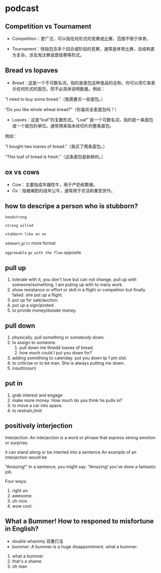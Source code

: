 # podcast

## Competition vs Tournament

* Competition：更广泛，可以指任何形式的竞赛或比赛，范围不限于体育。

* Tournament：特指包含多个回合或阶段的竞赛，通常是体育比赛，且结构更为复杂，涉及淘汰赛或晋级赛等形式。

## Bread vs lopaves

* Bread：这是一个不可数名词，指的是面包这种食品的总称。你可以用它来表示任何形式的面包，而不必具体说明数量。例如：

“I need to buy some bread.”（我需要买一些面包。）

“Do you like whole wheat bread?”（你喜欢全麦面包吗？）

* Loaves：这是“loaf”的复数形式。“Loaf” 是一个可数名词，指的是一条面包或一个面包的单位。通常用来指未经切片的整条面包。

例如：

“I bought two loaves of bread.”（我买了两条面包。）

“This loaf of bread is fresh.”（这条面包是新鲜的。）

## ox vs cows
* Cow：主要指成年雌性牛，用于产奶和繁殖。
* Ox：指被阉割的成年公牛，通常用于农活和重型劳作。

## how to descripe a person who is stubborn?
`headstrong`

`strong willed` 

`stubborn like an ox`

`adamant`,`grit` more formal

`aggreeable` `go with the flow` opposite

## pull up
1. tolerate with it, you don't love but can not change. pull up with someone/something. I am puting up with to many work.
2. show resistance or effort  or skill in a flight or competiion but finally failed. she put up a flight.
3. put up for sale/auction.
4. put up a sign/posted.
5. to privide money/donate money.

## pull down
1. physically. pull something or somebody down.
2. to assign to someone. 
    1. pull down me thredd loaves of bread.
    2. how much could I put you down for?
3. adding something to calenday. put you down tp 1 pm slot.
4. to criticise or to be man. She is always putting me down.
5. insult(noun)

## put in
1. grab interest and engage
2. make more money. How much do you think he pulls in?
3. to move a car into space.
4. to restrain,limit

## positively interjection
Interjection: An interjection is a word or phrase that express strong emotion or surprise;

it can stand along or be interted into a sentence An example of an interjection would be 

"Amazing!" In a sentence, you might say. "Amazing! you've done a fantastic job.

Four ways:

1. right on.
2. awesome.
3. oh nice.
4. wow cool.

## What a Bummer! How to responed to misfortune in English?
* double whammy 双重打击
* bummer: A bummer is a huge disappointment. what a bummer.

1. what a bummer
2. that's a shame
3. oh man

